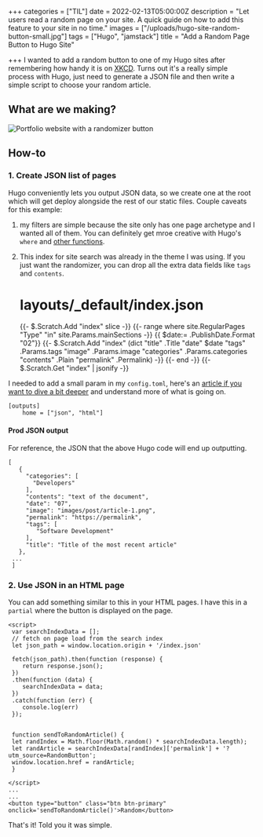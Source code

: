 +++
categories = ["TIL"]
date = 2022-02-13T05:00:00Z
description = "Let users read a random page on your site. A quick guide on how to add this feature to your site in no time."
images = ["/uploads/hugo-site-random-button-small.jpg"]
tags = ["Hugo", "jamstack"]
title = "Add a Random Page Button to Hugo Site"

+++
I wanted to add a random button to one of my Hugo sites after remembering how handy it is on [XKCD](https://xkcd.com). Turns out it's a really simple process with Hugo, just need to generate a JSON file and then write a simple script to choose your random article.

## What are we making?

![Portfolio website with a randomizer button](/uploads/hugo-site-random-button-small.jpg#center)

## How-to

### 1. Create JSON list of pages

Hugo conveniently lets you output JSON data, so we create one at the root which will get deploy alongside the rest of our static files. Couple caveats for this example:

1. my filters are simple because the site only has one page archetype and I wanted all of them. You can definitely get mroe creative with Hugo's `where` and [other functions](https://gohugo.io/functions/).
2. This index for site search was already in the theme I was using. If you just want the randomizer, you can drop all the extra data fields like `tags` and `contents`.

   # layouts/_default/index.json

   {{- $.Scratch.Add "index" slice -}}
   {{- range where site.RegularPages "Type" "in" site.Params.mainSections -}}
   {{ $date:= .PublishDate.Format "02"}}
   {{- $.Scratch.Add "index" (dict "title" .Title "date" $date "tags" .Params.tags "image" .Params.image "categories" .Params.categories "contents" .Plain "permalink" .Permalink) -}}
   {{- end -}}
   {{- $.Scratch.Get "index" | jsonify -}}

I needed to add a small param in my `config.toml`, here's an [article if you want to dive a bit deeper](https://zwbetz.com/build-a-search-bar-for-your-hugo-blog-with-a-json-index-and-some-vanilla-js/) and understand more of what is going on.

    [outputs]
        home = ["json", "html"]

#### Prod JSON output

For reference, the JSON that the above Hugo code will end up outputting.

    [
       {
         "categories": [
           "Developers"
         ],
         "contents": "text of the document",
         "date": "07",
         "image": "images/post/article-1.png",
         "permalink": "https://permalink",
         "tags": [
         	"Software Development"
         ],
         "title": "Title of the most recent article"
       },
     ...
     ]

### 2. Use JSON in an HTML page

You can add something similar to this in your HTML pages. I have this in a `partial` where the button is displayed on the page.

    <script>
     var searchIndexData = [];
     // fetch on page load from the search index
     let json_path = window.location.origin + '/index.json'
    
     fetch(json_path).then(function (response) {
     	return response.json();
     })
     .then(function (data) {
     	searchIndexData = data;
     })
     .catch(function (err) {
     	console.log(err)
     });
    
      
     function sendToRandomArticle() {
     let randIndex = Math.floor(Math.random() * searchIndexData.length);
     let randArticle = searchIndexData[randIndex]['permalink'] + '?utm_source=RandomButton';
     window.location.href = randArticle;
     }
    
    </script>
    ...
    ...
    <button type="button" class="btn btn-primary" onclick='sendToRandomArticle()'>Random</button>

That's it! Told you it was simple.